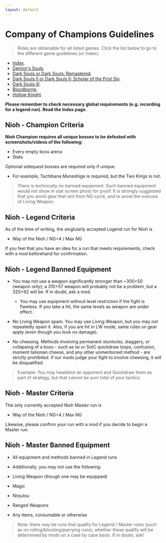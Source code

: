 ```yaml
---
layout: default
---
```


# Company of Champions Guidelines
> Roles are obtainable for all listed games. Click the list below to go to the different game guidelines (or Index).

 * [Index](./index.html).
 * [Demon's Souls](./des.html).
 * [Dark Souls or Dark Souls: Remastered](./ds1.html).
 * [Dark Souls II or Dark Souls II: Scholar of the First Sin](./ds2.html).
 * [Dark Souls III](./ds3.html).
 * [Bloodborne](./bb.html).
 * [Hollow Knight](./hollowknight.html).

**Please remember to check necessary global requirements (e.g. recording for a legend run). Read the Index page.**

## Nioh - Champion Criteria

**Nioh Champion requires all unique bosses to be defeated with screenshots/videos of the following:**

* Every empty boss arena
* Stats

Optional sidequest bosses are required only if unique. 
- For example, Tachibana Muneshige is required, but the Two Kings is not.

> There is technically no banned equipment. Such banned equipment would not show in stat screen photo for proof. It is strongly suggested that you avoid gear that isnt from NG cycle, and to avoid the overuse of Living Weapon.

## Nioh - Legend Criteria

As of the time of writing, the singlularly accepted Legend run for Nioh is 
- Way of the Nioh / NG+4 / Max NG 

If you feel that you have an idea for a run that meets requirements, check with a mod beforehand for confirmation.
 
## Nioh - Legend Banned Equipment

- You may not use a weapon significantly stronger than ~300+50 (weapon only); a 310+57 weapon will probably not be a problem, but a 320+92 will be. If in doubt, ask a mod.

  - You may use equipment without level restriction if the fight is flawless. If you take a hit, the same levels as weapon are under effect.

- No Living Weapon spam. You may use Living Weapon, but you may not repeatedly spam it. Also, if you are hit in LW mode, same rules on gear apply (even though you took no damage).

- No cheesing. Methods involving permanent stunlocks, staggers, or collapsing of a boss - such as Iai or SotC quickdraw loops, confusion, moment talisman cheese, and any other unmentioned method - are strictly prohibited. If our mods judge your fight to involve cheesing, it will be disqualified. 

>Example: You may headshot an opponent and Quickdraw them as part of strategy, but that cannot be sum total of your tactics.

## Nioh - Master Criteria

The only currently accepted Nioh Master run is
- Way of the Nioh / NG+4 / Max NG 

Likewise, please confirm your run with a mod if you decide to begin a Master run.


## Nioh - Master Banned Equipment
- All equipment and methods banned in Legend runs

- Additionally, you may not use the following:
 - Living Weapon (though one may be equipped)
 - Magic
 - Ninjutsu 
 - Ranged Weapons
 - Any items, consumable or otherwise

>Note: there may be runs that qualify for Legend / Master roles (such as no rolling/blocking/parrying runs); whether these qualify will be determined by mods on a case by case basis. If in doubt, ask!


